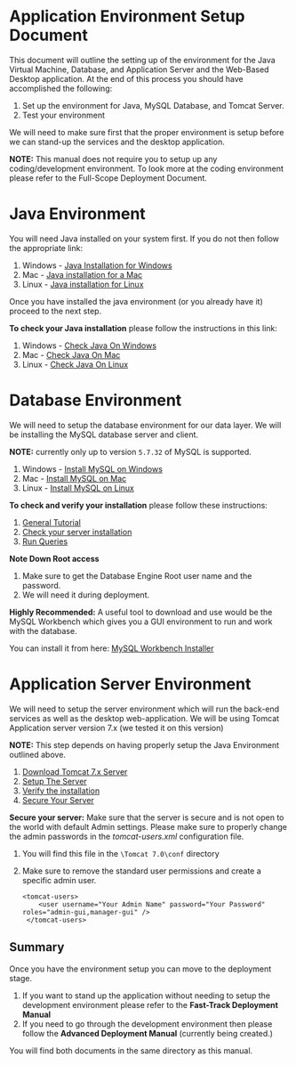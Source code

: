 # Application Environment Setup Document #

This document will outline the setting up of the environment for the Java Virtual Machine, Database, and Application Server and the Web-Based Desktop application. At the end of this process you should have accomplished the following:

1. Set up the environment for Java, MySQL Database, and Tomcat Server.
2. Test your environment

We will need to make sure first that the proper environment is setup before we can stand-up the services and the desktop application.

**NOTE:** This manual does not require you to setup up any coding/development environment. To look more at the coding environment please refer to the Full-Scope Deployment Document.

# Java Environment #
You will need Java installed on your system first. If you do not then follow the appropriate link: 


1. Windows - [Java Installation for Windows](https://docs.oracle.com/en/java/javase/11/install/installation-jdk-microsoft-windows-platforms.html#GUID-96EB3876-8C7A-4A25-9F3A-A2983FEC016A "Java Installation for Windows")
2. Mac - [Java installation for a Mac](https://docs.oracle.com/en/java/javase/11/install/installation-jdk-macos.html#GUID-2FE451B0-9572-4E38-A1A5-568B77B146DE "Java installation for a Mac")
3. Linux - [Java installation for Linux](https://docs.oracle.com/en/java/javase/11/install/installation-jdk-linux-platforms.html#GUID-737A84E4-2EFF-4D38-8E60-3E29D1B884B8 "Java installation for Linux")

Once you have installed the java environment (or you already have it) proceed to the next step.

**To check your Java installation** please follow the instructions in this link:

1. Windows - [Check Java On Windows](https://www.ibm.com/support/knowledgecenter/en/SS88XH_1.6.0/iva/install_mils_windows_java.html "Check Java On Windows")
2. Mac - [Check Java On Mac](https://stackoverflow.com/questions/14292698/how-do-i-check-if-the-java-jdk-is-installed-on-mac "Check Java On Mac")
3. Linux - [Check Java On Linux](https://superuser.com/questions/356519/how-to-know-that-java-is-installed-in-a-linux-system/356520 "Check Java On Linux")

# Database Environment #
We will need to setup the database environment for our data layer. We will be installing the MySQL database server and client.

**NOTE:** currently only up to version `5.7.32` of MySQL is supported.

1. Windows - [Install MySQL on Windows](https://dev.mysql.com/doc/refman/5.7/en/windows-installation.html "Install MySQL on Windows") 
2. Mac - [Install MySQL on Mac](https://dev.mysql.com/doc/refman/5.7/en/osx-installation.html "Install MySQL on Mac")
3. Linux - [Install MySQL on Linux](https://dev.mysql.com/doc/refman/5.7/en/linux-installation.html "Install MySQL on Linux")

**To check and verify your installation** please follow these instructions:

1. [General Tutorial](https://dev.mysql.com/doc/refman/5.7/en/tutorial.html)
2. [Check your server installation](https://dev.mysql.com/doc/refman/5.7/en/connecting-disconnecting.html)
3. [Run Queries](https://dev.mysql.com/doc/refman/5.7/en/entering-queries.html)

**Note Down Root access**

1. Make sure to get the Database Engine Root user name and the password.
2. We will need it during deployment.

**Highly Recommended:** A useful tool to download and use would be the MySQL Workbench which gives you a GUI environment to run and work with the database.

You can install it from here: [MySQL Workbench Installer](https://dev.mysql.com/downloads/workbench/ "MySQL Workbench Installer")

# Application Server Environment #
We will need to setup the server environment which will run the back-end services as well as the desktop web-application. We will be using Tomcat Application server version 7.x (we tested it on this version)

**NOTE:** This step depends on having properly setup the Java Environment outlined above.

1. [Download Tomcat 7.x Server](https://tomcat.apache.org/download-70.cgi "Download and Install Tomcat 7.x Server")
2. [Setup The Server](https://tomcat.apache.org/tomcat-7.0-doc/setup.html "Setup The Server")
2. [Verify the installation](https://tomcat.apache.org/tomcat-7.0-doc/appdev/deployment.html "Verify the installation")
3. [Secure Your Server](http://tomcat.apache.org/tomcat-7.0-doc/security-howto.html "Secure Your Server")

**Secure your server:** Make sure that the server is secure and is not open to the world with default Admin settings. Please make sure to properly change the admin passwords in the *tomcat-users.xml* configuration file.

1. You will find this file in the `\Tomcat 7.0\conf` directory
2. Make sure to remove the standard user permissions and create a specific admin user.

    ``` 
	<tomcat-users>
		<user username="Your Admin Name" password="Your Password" roles="admin-gui,manager-gui" />
	 </tomcat-users>
	```

## Summary ##
Once you have the environment setup you can move to the deployment stage.

1. If you want to stand up the application without needing to setup the development environment please refer to the **Fast-Track Deployment Manual**
2. If you need to go through the development environment then please follow the **Advanced Deployment Manual** (currently being created.)

You will find both documents in the same directory as this manual.